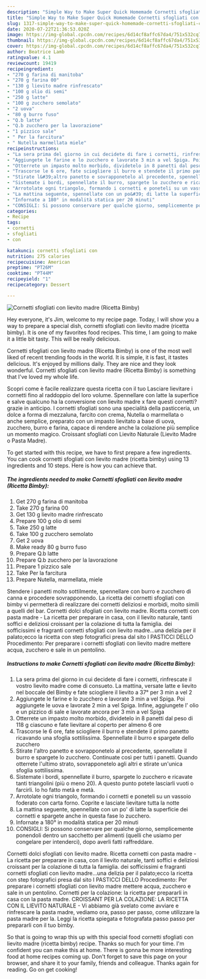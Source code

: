 ```yaml
---
description: "Simple Way to Make Super Quick Homemade Cornetti sfogliati con lievito madre (Ricetta Bimby)"
title: "Simple Way to Make Super Quick Homemade Cornetti sfogliati con lievito madre (Ricetta Bimby)"
slug: 1317-simple-way-to-make-super-quick-homemade-cornetti-sfogliati-con-lievito-madre-ricetta-bimby
date: 2020-07-22T21:36:53.020Z
image: https://img-global.cpcdn.com/recipes/6d14cf8affc67da4/751x532cq70/cornetti-sfogliati-con-lievito-madre-ricetta-bimby-recipe-main-photo.jpg
thumbnail: https://img-global.cpcdn.com/recipes/6d14cf8affc67da4/751x532cq70/cornetti-sfogliati-con-lievito-madre-ricetta-bimby-recipe-main-photo.jpg
cover: https://img-global.cpcdn.com/recipes/6d14cf8affc67da4/751x532cq70/cornetti-sfogliati-con-lievito-madre-ricetta-bimby-recipe-main-photo.jpg
author: Beatrice Lamb
ratingvalue: 4.1
reviewcount: 19419
recipeingredient:
- "270 g farina di manitoba"
- "270 g farina 00"
- "130 g lievito madre rinfrescato"
- "100 g olio di semi"
- "250 g latte"
- "100 g zucchero semolato"
- "2 uova"
- "80 g burro fuso"
- "Q.b latte"
- "Q.b zucchero per la lavorazione"
- "1 pizzico sale"
- " Per la farcitura"
- " Nutella marmellata miele"
recipeinstructions:
- "La sera prima del giorno in cui decidete di fare i cornetti, rinfrescate il vostro lievito madre come di consueto. La mattina, versate latte e lievito nel boccale del Bimby e fate sciogliere il lievito a 37° per 3 min a vel 2"
- "Aggiungete le farine e lo zucchero e lavorate 3 min a vel Spiga. Poi aggiungete le uova e lavorate 2 min a vel Spiga. Infine, aggiungete l&#39; olio e un pizzico di sale e lavorate ancora per 3 min a vel Spiga"
- "Otterrete un impasto molto morbido, dividetelo in 8 panetti dal peso di 118 g ciascuno e fate lievitare al coperto per almeno 6 ore"
- "Trascorse le 6 ore, fate sciogliere il burro e stendete il primo panetto ricavando una sfoglia sottilissima. Spennellate il burro e spargete dello zucchero"
- "Stirate l&#39;altro panetto e sovrapponetelo al precedente, spennellate il burro e spargete lo zucchero. Continuate così per tutti i panetti. Quando otterrete l&#39;ultimo strato, sovrapponetelo agli altri e stirate un&#39;unica sfoglia sottilissima."
- "Sistemate i bordi, spennellate il burro, spargete lo zucchero e ricavate tanti triangolini (più o meno 20). A questo punto potete lasciarli vuoti o farcirli. Io ho fatto metà e metà."
- "Arrotolate ogni triangolo, formando i cornetti e poneteli su un vassoio foderato con carta forno. Coprite e lasciate lievitare tutta la notte"
- "La mattina seguente, spennellate con un po&#39; di latte la superficie dei cornetti e spargete anche in questa fase lo zucchero."
- "Infornate a 180° in modalità statica per 20 minuti"
- "CONSIGLI: Si possono conservare per qualche giorno, semplicemente ponendoli dentro un sacchetto per alimenti (quelli che usiamo per congelare per intenderci), dopo averli fatti raffreddare."
categories:
- Recipe
tags:
- cornetti
- sfogliati
- con

katakunci: cornetti sfogliati con 
nutrition: 275 calories
recipecuisine: American
preptime: "PT26M"
cooktime: "PT44M"
recipeyield: "1"
recipecategory: Dessert

---
```



![Cornetti sfogliati con lievito madre (Ricetta Bimby)](https://img-global.cpcdn.com/recipes/6d14cf8affc67da4/751x532cq70/cornetti-sfogliati-con-lievito-madre-ricetta-bimby-recipe-main-photo.jpg)

Hey everyone, it's Jim, welcome to my recipe page. Today, I will show you a way to prepare a special dish, cornetti sfogliati con lievito madre (ricetta bimby). It is one of my favorites food recipes. This time, I am going to make it a little bit tasty. This will be really delicious.

Cornetti sfogliati con lievito madre (Ricetta Bimby) is one of the most well liked of recent trending foods in the world. It is simple, it is fast, it tastes delicious. It's enjoyed by millions daily. They are nice and they look wonderful. Cornetti sfogliati con lievito madre (Ricetta Bimby) is something that I've loved my whole life.

Scopri come è facile realizzare questa ricetta con il tuo Lasciare lievitare i cornetti fino al raddoppio del loro volume. Spennellare con latte la superfice e salve qualcuno ha la conversione con lievito madre x fare questi cornetti?grazie in anticipo. I cornetti sfogliati sono una specialità della pasticceria, un dolce a forma di mezzaluna, farcito con crema, Nutella o marmellata o anche semplice, preparato con un impasto lievitato a base di uova, zucchero, burro e farina, capace di rendere anche la colazione più semplice un momento magico. Croissant sfogliati con Lievito Naturale (Lievito Madre o Pasta Madre).


To get started with this recipe, we have to first prepare a few ingredients. You can cook cornetti sfogliati con lievito madre (ricetta bimby) using 13 ingredients and 10 steps. Here is how you can achieve that.

<!--inarticleads1-->

##### The ingredients needed to make Cornetti sfogliati con lievito madre (Ricetta Bimby):

1. Get 270 g farina di manitoba
1. Take 270 g farina 00
1. Get 130 g lievito madre rinfrescato
1. Prepare 100 g olio di semi
1. Take 250 g latte
1. Take 100 g zucchero semolato
1. Get 2 uova
1. Make ready 80 g burro fuso
1. Prepare Q.b latte
1. Prepare Q.b zucchero per la lavorazione
1. Prepare 1 pizzico sale
1. Take  Per la farcitura
1. Prepare  Nutella, marmellata, miele


Stendere i panetti molto sottilmente, spennellare con burro e zucchero di canna e procedere sovrapponendo. La ricetta dei cornetti sfogliati con bimby vi permetterà di realizzare dei cornetti deliziosi e morbidi, molto simili a quelli del bar. Cornetti dolci sfogliati con lievito madre. Ricetta cornetti con pasta madre - La ricetta per preparare in casa, con il lievito naturale, tanti soffici e deliziosi croissant per la colazione di tutta la famiglia. dei sofficissimi e fragranti cornetti sfogliati con lievito madre…una delizia per il palato;ecco la ricetta con step fotografici presa dal sito I PASTICCI DELLO Procedimento: Per preparare i cornetti sfogliati con lievito madre mettere acqua, zucchero e sale in un pentolino. 

<!--inarticleads2-->

##### Instructions to make Cornetti sfogliati con lievito madre (Ricetta Bimby):

1. La sera prima del giorno in cui decidete di fare i cornetti, rinfrescate il vostro lievito madre come di consueto. La mattina, versate latte e lievito nel boccale del Bimby e fate sciogliere il lievito a 37° per 3 min a vel 2
1. Aggiungete le farine e lo zucchero e lavorate 3 min a vel Spiga. Poi aggiungete le uova e lavorate 2 min a vel Spiga. Infine, aggiungete l&#39; olio e un pizzico di sale e lavorate ancora per 3 min a vel Spiga
1. Otterrete un impasto molto morbido, dividetelo in 8 panetti dal peso di 118 g ciascuno e fate lievitare al coperto per almeno 6 ore
1. Trascorse le 6 ore, fate sciogliere il burro e stendete il primo panetto ricavando una sfoglia sottilissima. Spennellate il burro e spargete dello zucchero
1. Stirate l&#39;altro panetto e sovrapponetelo al precedente, spennellate il burro e spargete lo zucchero. Continuate così per tutti i panetti. Quando otterrete l&#39;ultimo strato, sovrapponetelo agli altri e stirate un&#39;unica sfoglia sottilissima.
1. Sistemate i bordi, spennellate il burro, spargete lo zucchero e ricavate tanti triangolini (più o meno 20). A questo punto potete lasciarli vuoti o farcirli. Io ho fatto metà e metà.
1. Arrotolate ogni triangolo, formando i cornetti e poneteli su un vassoio foderato con carta forno. Coprite e lasciate lievitare tutta la notte
1. La mattina seguente, spennellate con un po&#39; di latte la superficie dei cornetti e spargete anche in questa fase lo zucchero.
1. Infornate a 180° in modalità statica per 20 minuti
1. CONSIGLI: Si possono conservare per qualche giorno, semplicemente ponendoli dentro un sacchetto per alimenti (quelli che usiamo per congelare per intenderci), dopo averli fatti raffreddare.


Cornetti dolci sfogliati con lievito madre. Ricetta cornetti con pasta madre - La ricetta per preparare in casa, con il lievito naturale, tanti soffici e deliziosi croissant per la colazione di tutta la famiglia. dei sofficissimi e fragranti cornetti sfogliati con lievito madre…una delizia per il palato;ecco la ricetta con step fotografici presa dal sito I PASTICCI DELLO Procedimento: Per preparare i cornetti sfogliati con lievito madre mettere acqua, zucchero e sale in un pentolino. Cornetti per la colazione: la ricetta per prepararli in casa con la pasta madre. CROISSANT PER LA COLAZIONE: LA RICETTA CON IL LIEVITO NATURALE - Vi abbiamo già svelato come avviare e rinfrescare la pasta madre, vediamo ora, passo per passo, come utilizzare la pasta madre per la. Leggi la ricetta spiegata e fotografata passo passo per prepararli con il tuo bimby. 

So that is going to wrap this up with this special food cornetti sfogliati con lievito madre (ricetta bimby) recipe. Thanks so much for your time. I'm confident you can make this at home. There is gonna be more interesting food at home recipes coming up. Don't forget to save this page on your browser, and share it to your family, friends and colleague. Thanks again for reading. Go on get cooking!
